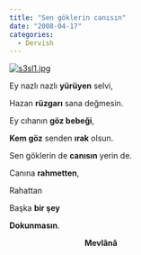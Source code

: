 ```yaml
---
title: "Sen göklerin canısın"
date: "2008-04-17"
categories: 
  - Dervish
---
```


[![s3sl1.jpg](/uploads/2008/04/s3sl1.jpg)](/uploads/2008/04/s3sl1.jpg "s3sl1.jpg")

Ey nazlı nazlı **yürüyen** selvi,

Hazan **rüzgarı** sana değmesin.

Ey cıhanın **göz bebeği**,

**Kem göz** senden **ırak** olsun.

Sen göklerin de **canısın** yerin de.

Canına **rahmetten**,

Rahattan

Başka **bir şey**

**Dokunmasın**.

                                  **Mevlânâ**
